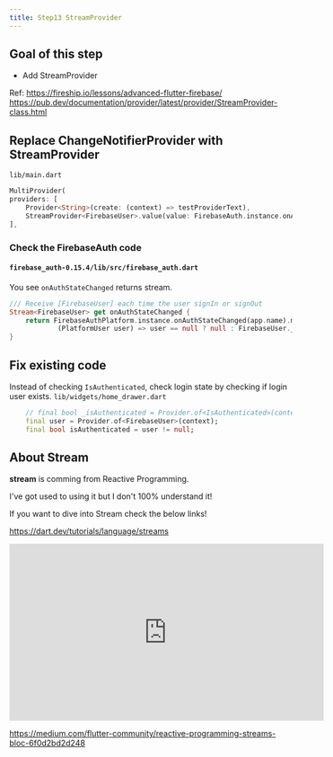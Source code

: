 ```yaml
---
title: Step13 StreamProvider
---
```


## Goal of this step
- Add StreamProvider

Ref:
https://fireship.io/lessons/advanced-flutter-firebase/
https://pub.dev/documentation/provider/latest/provider/StreamProvider-class.html

## Replace ChangeNotifierProvider with StreamProvider

`lib/main.dart`
```dart {4}
MultiProvider(
providers: [
	Provider<String>(create: (context) => testProviderText),
	StreamProvider<FirebaseUser>.value(value: FirebaseAuth.instance.onAuthStateChanged)
],
```

### Check the FirebaseAuth code
#### `firebase_auth-0.15.4/lib/src/firebase_auth.dart`
You see `onAuthStateChanged` returns stream.
```dart
/// Receive [FirebaseUser] each time the user signIn or signOut
Stream<FirebaseUser> get onAuthStateChanged {
	return FirebaseAuthPlatform.instance.onAuthStateChanged(app.name).map(
			(PlatformUser user) => user == null ? null : FirebaseUser._(user, app));
}
```

## Fix existing code
Instead of checking `IsAuthenticated`, check login state by checking if login user exists.
`lib/widgets/home_drawer.dart`
```dart
	// final bool _isAuthenticated = Provider.of<IsAuthenticated>(context).isAuthenticated;
	final user = Provider.of<FirebaseUser>(context);
	final bool isAuthenticated = user != null;
```

## About Stream
**stream** is comming from Reactive Programming.

I've got used to using it but I don't 100% understand it!

If you want to dive into Stream check the below links!

https://dart.dev/tutorials/language/streams

<iframe width="560" height="315" src="https://www.youtube.com/embed/nQBpOIHE4eE" frameborder="0" allow="accelerometer; autoplay; encrypted-media; gyroscope; picture-in-picture" allowfullscreen></iframe>

https://medium.com/flutter-community/reactive-programming-streams-bloc-6f0d2bd2d248